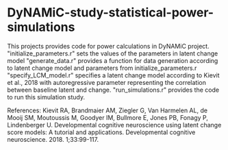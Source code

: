 # DyNAMiC-study-statistical-power-simulations
This projects provides code for power calculations in DyNAMiC project.
"initialize_parameters.r" sets the values of the parameters in latent change model
"generate_data.r" provides a function for data generation according to latent change model and parameters from initialize_parameters.r
"specify_LCM_model.r" specifies a latent change model according to Kievit et al., 2018 with autoregressive parameter representing the correlation between baseline latent and change.
"run_simulations.r" provides the code to run this simulation study.

References:
Kievit RA, Brandmaier AM, Ziegler G, Van Harmelen AL, de Mooij SM, Moutoussis M, Goodyer IM, Bullmore E, Jones PB, Fonagy P, Lindenberger U. 
Developmental cognitive neuroscience using latent change score models: A tutorial and applications. Developmental cognitive neuroscience. 2018. 1;33:99-117.